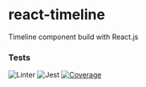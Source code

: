 # react-timeline
Timeline component build with React.js

### Tests
![Linter](https://github.com/xxxsssxxx/react-timeline/workflows/Linter/badge.svg) ![Jest](https://github.com/xxxsssxxx/react-timeline/workflows/Jest/badge.svg) [![Coverage](https://codecov.io/gh/<your-name>/<project-name>/branch/master/graph/badge.svg)](https://codecov.io/gh/xxxsssxxx/react-timeline)
